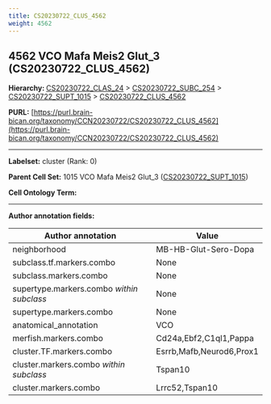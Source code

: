 ```yaml
---
title: CS20230722_CLUS_4562
weight: 4562
---
```

## 4562 VCO Mafa Meis2 Glut_3 (CS20230722_CLUS_4562)
<b>Hierarchy: </b>
[CS20230722_CLAS_24](../CS20230722_CLAS_24) >
[CS20230722_SUBC_254](../CS20230722_SUBC_254) >
[CS20230722_SUPT_1015](../CS20230722_SUPT_1015) >
[CS20230722_CLUS_4562](../CS20230722_CLUS_4562)

**PURL:** [https://purl.brain-bican.org/taxonomy/CCN20230722/CS20230722_CLUS_4562](https://purl.brain-bican.org/taxonomy/CCN20230722/CS20230722_CLUS_4562)

---


**Labelset:** cluster (Rank: 0)

**Parent Cell Set:** 1015 VCO Mafa Meis2 Glut_3 ([CS20230722_SUPT_1015](../CS20230722_SUPT_1015))



**Cell Ontology Term:** 

[MARKER GENES.]: #


---

[TRANSFERRED ANNOTATIONS.]: #


[AUTHOR ANNOTATION FIELDS.]: #


**Author annotation fields:**

| Author annotation | Value |
|-------------------|-------|
|neighborhood|MB-HB-Glut-Sero-Dopa|
|subclass.tf.markers.combo|None|
|subclass.markers.combo|None|
|supertype.markers.combo _within subclass_|None|
|supertype.markers.combo|None|
|anatomical_annotation|VCO|
|merfish.markers.combo|Cd24a,Ebf2,C1ql1,Pappa|
|cluster.TF.markers.combo|Esrrb,Mafb,Neurod6,Prox1|
|cluster.markers.combo _within subclass_|Tspan10|
|cluster.markers.combo|Lrrc52,Tspan10|
